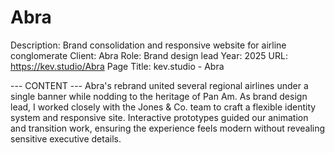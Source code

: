 # Abra

Description: Brand consolidation and responsive website for airline conglomerate
Client: Abra
Role: Brand design lead
Year: 2025
URL: https://kev.studio/Abra
Page Title: kev.studio - Abra

--- CONTENT ---
Abra's rebrand united several regional airlines under a single banner while nodding to the heritage of Pan Am. As brand design lead, I worked closely with the Jones & Co. team to craft a flexible identity system and responsive site. Interactive prototypes guided our animation and transition work, ensuring the experience feels modern without revealing sensitive executive details.
